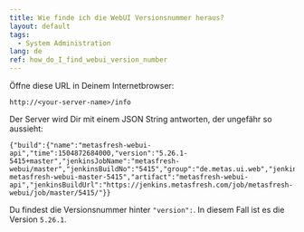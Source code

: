 ```yaml
---
title: Wie finde ich die WebUI Versionsnummer heraus?
layout: default
tags:
  - System Administration
lang: de
ref: how_do_I_find_webui_version_number
---
```


Öffne diese URL in Deinem Internetbrowser:

`http://<your-server-name>/info`

Der Server wird Dir mit einem JSON String antworten, der ungefähr so aussieht:

```
{"build":{"name":"metasfresh-webui-api","time":1504872684000,"version":"5.26.1-5415+master","jenkinsJobName":"metasfresh-webui/master","jenkinsBuildNo":"5415","group":"de.metas.ui.web","jenkinsBuildTag":"jenkins-metasfresh-webui-master-5415","artifact":"metasfresh-webui-api","jenkinsBuildUrl":"https://jenkins.metasfresh.com/job/metasfresh-webui/job/master/5415/"}}
```

Du findest die Versionsnummer hinter `"version":`. In diesem Fall ist es die Version `5.26.1`.
